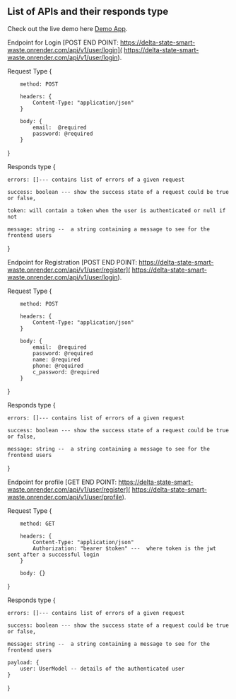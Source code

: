 ## List of APIs and their responds type

Check out the live demo here [Demo App](https://delta-state-smartwaste-app-frontend.vercel.app/).




Endpoint for Login [POST END POINT: https://delta-state-smart-waste.onrender.com/api/v1/user/login]( https://delta-state-smart-waste.onrender.com/api/v1/user/login).

Request Type {

        method: POST
        
        headers: {
            Content-Type: "application/json"
        }

        body: {
            email:  @required
            password: @required
        }

}


Responds type { 

    errors: []--- contains list of errors of a given request

    success: boolean --- show the success state of a request could be true or false,

    token: will contain a token when the user is authenticated or null if not

    message: string --  a string containing a message to see for the frontend users

 }


 Endpoint for Registration [POST END POINT: https://delta-state-smart-waste.onrender.com/api/v1/user/register]( https://delta-state-smart-waste.onrender.com/api/v1/user/login).

Request Type {

        method: POST
        
        headers: {
            Content-Type: "application/json"
        }

        body: {
            email:  @required
            password: @required
            name: @required
            phone: @required
            c_password: @required
        }

}


Responds type { 

    errors: []--- contains list of errors of a given request

    success: boolean --- show the success state of a request could be true or false,

    message: string --  a string containing a message to see for the frontend users

 }


  Endpoint for profile [GET END POINT: https://delta-state-smart-waste.onrender.com/api/v1/user/register]( https://delta-state-smart-waste.onrender.com/api/v1/user/profile).

Request Type {

        method: GET
        
        headers: {
            Content-Type: "application/json"
            Authorization: "bearer $token" ---  where token is the jwt sent after a successful login
        }

        body: {}

}


Responds type { 

    errors: []--- contains list of errors of a given request

    success: boolean --- show the success state of a request could be true or false,

    message: string --  a string containing a message to see for the frontend users

    payload: {
        user: UserModel -- details of the authenticated user
    }

 }



